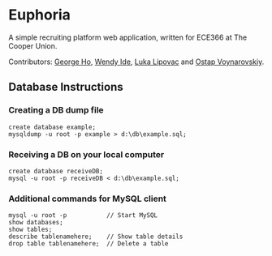# Euphoria

A simple recruiting platform web application, written for ECE366 at The Cooper Union.

Contributors: [George Ho](https://github.com/eigenfoo), [Wendy Ide](https://github.com/wside), [Luka Lipovac](https://github.com/lipovac) and [Ostap Voynarovskiy](https://github.com/ostapstephan).

## Database Instructions   

### Creating a DB dump file
```
create database example;
mysqldump -u root -p example > d:\db\example.sql;
```

### Receiving a DB on your local computer
```
create database receiveDB;
mysql -u root -p receiveDB < d:\db\example.sql;
```

### Additional commands for MySQL client
```
mysql -u root -p           // Start MySQL
show databases;
show tables;
describe tablenamehere;    // Show table details
drop table tablenamehere;  // Delete a table
```
